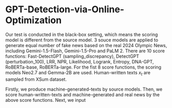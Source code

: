 # GPT-Detection-via-Online-Optimization

Our test is conducted in the black-box setting, which means the scoring model is different from the source model. 3 souce models are applied to generate equal number of fake news based on the real 2024 Olympic News, including Gemini-1.5-Flash, Gemini-1.5-Pro and PaLM 2. There are 10 score functions: Fast-DetectGPT (sampling_discrepancy), DetectGPT (perturbation_100), LRR, NPR, Likelihood, Logrank, Entropy, DNA-GPT, RoBERTa-base, RoBERTa-large. For the fist 8 score functions, the scoring models Neo2.7 and Gemma-2B are used. Human-written texts $x_t$ are sampled from XSum dataset.

Firstly, we produce machine-generated-texts by source models. Then, we score human-written-texts and machine-generated  and real news by the above score functions. Next, we input 
